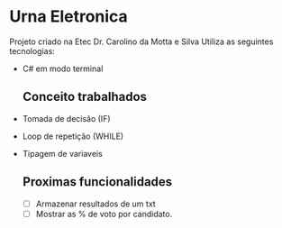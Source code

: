 # Urna Eletronica

Projeto criado na Etec Dr. Carolino da Motta e Silva
Utiliza as seguintes tecnologias:

- C# em modo terminal

  ## Conceito trabalhados
- Tomada de decisão (IF)
- Loop de repetição (WHILE)
- Tipagem de variaveis

  ## Proximas funcionalidades
  - [ ] Armazenar resultados de um txt
  - [ ] Mostrar as % de voto por candidato.
